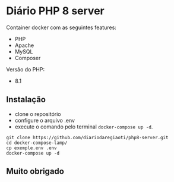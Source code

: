 # Diário PHP 8 server

Container docker com as seguintes features:

- PHP
- Apache
- MySQL
- Composer

Versão do PHP:

- 8.1

## Instalação

- clone o repositório
- configure o arquivo .env
- execute o comando pelo terminal `docker-compose up -d`.

```shell
git clone https://github.com/diariodaregiaoti/php8-server.git
cd docker-compose-lamp/
cp exemple.env .env
docker-compose up -d
```

## Muito obrigado
